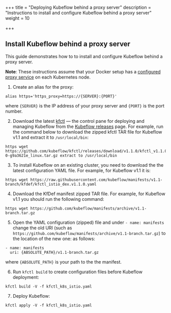 +++
title = "Deploying Kubeflow behind a proxy server"
description = "Instructions to install and configure Kubeflow behind a proxy server"
weight = 10

+++

## Install Kubeflow behind a proxy server

This guide demonstrates how to to install and configure Kubeflow behind a proxy server.

**Note**: These instructions assume that your Docker setup has a [configured
proxy service](https://docs.docker.com/network/proxy/) on each Kubernetes node.

1. Create an alias for the proxy:

```
alias https='https_proxy=https://{SERVER}:{PORT}'
```

where `{SERVER}` is the IP address of your proxy server and `{PORT}` is the port number.

2. Download the latest [kfctl](https://github.com/kubeflow/kfctl) — the control
   pane for deploying and managing Kubeflow from the [Kubeflow
   releases](https://github.com/kubeflow/kfctl/releases/) page. For example, run
   the command below to download the zipped kfctl TAR file for Kubeflow v1.1 and
   extract it to `/usr/local/bin`:

```
https wget https://github.com/kubeflow/kfctl/releases/download/v1.1.0/kfctl_v1.1.0-0-g9a3621e_linux.tar.gz extract to /usr/local/bin
```

3. To install Kubeflow on an existing cluster, you need to download the the
   latest configuration YAML file. For example, for Kubeflow v1.1 it is:

```
https wget https://raw.githubusercontent.com/kubeflow/manifests/v1.1-branch/kfdef/kfctl_istio_dex.v1.1.0.yaml
```

4. Download the KfDef manifest zipped TAR file. For example, for Kubeflow v1.1
   you should run the following command:

```
https wget https://github.com/kubeflow/manifests/archive/v1.1-branch.tar.gz
```

5. Open the YAML configuration (zipped) file and under `- name: manifests`
   change the old URI (such as
   `https://github.com/kubeflow/manifests/archive/v1.1-branch.tar.gz`) to the
   location of the new one: as follows:

```
- name: manifests
  uri: {ABSOLUTE_PATH}/v1.1-branch.tar.gz
```

where `{ABSOLUTE_PATH}` is your path to the the manifest.

6. Run `kfctl build` to create configuration files before Kubeflow deployment:

```shell
kfctl build -V -f kfctl_k8s_istio.yaml
```

7. Deploy Kubeflow:

```shell
kfctl apply -V -f kfctl_k8s_istio.yaml
```
